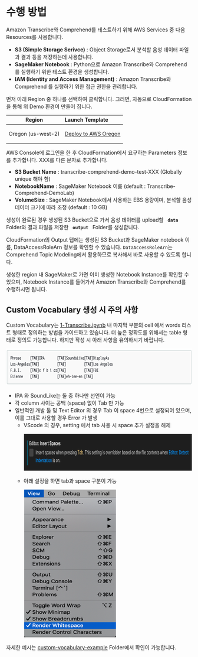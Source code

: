 <h1 id="deploy-base-environment">수행 방법</h1>
<p>Amazon Transcribe와 Comprehend를 테스트하기 위해 AWS Services 중 다음 Resources를 사용합니다.</p>

- **S3 (Simple Storage Serivce)** : Object Storage로서 분석할 음성 데이터 파일과 결과 등을 저장하는데 사용합니다.
- **SageMaker Notebook** : Python으로 Amazon Transcribe와 Comprehend 를 실행하기 위한 테스트 환경을 생성합니다.
- **IAM (Identity and Access Management)** : Amazon Transcribe와 Comprehend 를 실행하기 위한 접근 권한을 관리합니다.

<p>먼저 아래 Region 중 하나를 선택하여 클릭합니다. 그러면, 자동으로 CloudFormation을 통해 위 Demo 환경이 만들어 집니다. 
</p>

<table>
<thead>
<tr>
<th align="center">Region</th>
<th align="left">Launch Template</th>
</tr>
</thead>
<tbody>
<tr>
<td align="center">Oregon (us-west-2)</td>
<td align="left"><a  href="https://console.aws.amazon.com/cloudformation/home?region=us-west-2#/stacks/create/review?stackName=transcribe-comprehend-demo&amp;https://napkin-share.s3.ap-northeast-2.amazonaws.com/cloudformation/transcribe-comprehend-demo.yml&amp;" target="_blank"  class="btn btn-default">
  <i class="fas fa-play"></i>

Deploy to AWS Oregon
</a>

</td>
</tr>

</tbody>
</table>

<p>AWS Console에 로그인을 한 후 CloudFormation에서 요구하는 Parameters 정보를 추가합니다. XXX를 다른 문자로 추가합니다. </p>

- **S3 Bucket Name** : transcribe-comprehend-demo-test-XXX (Globally unique 해야 함)
- **NotebookName** : SageMaker Notebook 이름 (default : Transcribe-Comprehend-DemoLab)
- **VolumeSize** : SageMaker Notebook에서 사용하는 EBS 용량이며, 분석할 음성데이터 크기에 따라 조정 (default : 10 GB)

<p>생성이 완료된 경우 생성된 S3 Bucket으로 가서 음성 데이터를 upload할 <strong><code> data </code></strong> Folder와 결과 파일을 저장한 <strong><code> output </code></strong> Folder를 생성합니다. </p>
<p>CloudFormation의 Output 탭에는 생성된 S3 Bucket과 SageMaker notebook 이름, DataAccessRoleArn 정보를 확인할 수 있습니다. <code>DataAccessRoleArn</code>는 Comprehend Topic Modeling에서 활용하므로 복사해서 바로 사용할 수 있도록 합니다.</p>
<p>생성한 region 내 SageMaker로 가면 이미 생성한 Notebook Instance를 확인할 수 있으며, Notebook Instance를 들어가서 Amazon Transcribe와 Comprehend를 수행하시면 됩니다.</p>

<h2>Custom Vocabulary 생성 시 주의 사항</h2>
<p>Custom Vocabulary는 <a href="./1-Transcribe.ipynb">1-Transcribe.ipynb</a> 내 마지막 부분의 cell 에서 words 리스트 형태로 정의하는 방법을 가이드하고 있습니다. 더 높은 정확도를 위해서는 table 형태로 정의도 가능합니다. 하지만 작성 시 아래 사항을 유의하시기 바랍니다.</p>
<img src="./images/table_type.png" width="800" height="100">

- IPA 와 SoundLike는 둘 중 하나만 선언이 가능
- 각 column 사이는 공백 (space) 없이 Tab 만 가능
- 일반적인 개발 툴 및 Text Editor 의 경우 Tab 이 space 4번으로 설정되어 있으며, 이를 그대로 사용할 경우 Error 가 발생
  - VScode 의 경우, setting 에서 tab 사용 시 space 추가 설정을 해제
    <p><img src="./images/custom-voca-1.png" width="700", height="100"></p>
  - 아래 설정을 하면 tab과 space 구분이 가능
    <p><img src="./images/custom-voca-2.png" width="250", height="400"></p>

<p>자세한 예시는 <a href="./custom-vocabulary-example">custom-vocabulary-example</a> Folder에서 확인이 가능합니다.</p>
